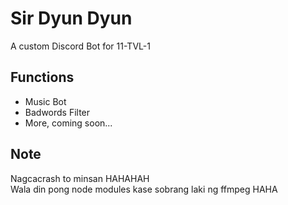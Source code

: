 # Sir Dyun Dyun
A custom Discord Bot for 11-TVL-1

## Functions
- Music Bot
- Badwords Filter
- More, coming soon...

## Note
Nagcacrash to minsan HAHAHAH\
Wala din pong node modules kase sobrang laki ng ffmpeg HAHA
